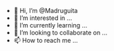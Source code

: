 - 👋 Hi, I’m @Madruguita
- 👀 I’m interested in ...
- 🌱 I’m currently learning ...
- 💞️ I’m looking to collaborate on ...
- 📫 How to reach me ...

<!---
Madruguita/Madruguita is a ✨ special ✨ repository because its `README.md` (this file) appears on your GitHub profile.
You can click the Preview link to take a look at your changes.
--->
